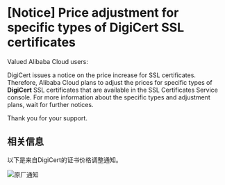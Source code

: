 # \[Notice\] Price adjustment for specific types of DigiCert SSL certificates

Valued Alibaba Cloud users:

DigiCert issues a notice on the price increase for SSL certificates. Therefore, Alibaba Cloud plans to adjust the prices for specific types of **DigiCert** SSL certificates that are available in the SSL Certificates Service console. For more information about the specific types and adjustment plans, wait for further notices.

Thank you for your support.

## 相关信息

以下是来自DigiCert的证书价格调整通知。

![原厂通知](../images/p279985.png)


